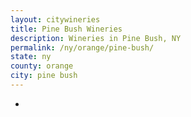 ```yaml
---
layout: citywineries
title: Pine Bush Wineries
description: Wineries in Pine Bush, NY
permalink: /ny/orange/pine-bush/
state: ny
county: orange
city: pine bush
---
```

-
